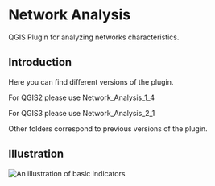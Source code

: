 # Network Analysis

QGIS Plugin for analyzing networks characteristics.

## Introduction

Here you can find different versions of the plugin.

For QGIS2 please use Network\_Analysis\_1\_4

For QGIS3 please use Network\_Analysis\_2\_1

Other folders correspond to previous versions of the plugin.

## Illustration

![An illustration of basic indicators](https://github.com/sergelhomme/Network_Analysis/blob/master/Images/basic_analysis2.png)
